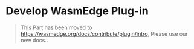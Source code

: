 # Develop WasmEdge Plug-in

> This Part has been moved to <https://wasmedge.org/docs/contribute/plugin/intro>, Please use our new docs..
